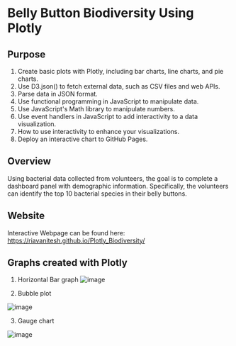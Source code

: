 # Belly Button Biodiversity Using Plotly

## Purpose
1. Create basic plots with Plotly, including bar charts, line charts, and pie charts.
2. Use D3.json() to fetch external data, such as CSV files and web APIs.
3. Parse data in JSON format.
4. Use functional programming in JavaScript to manipulate data.
5. Use JavaScript's Math library to manipulate numbers.
6. Use event handlers in JavaScript to add interactivity to a data visualization.
7. How to use interactivity to enhance your visualizations.
8. Deploy an interactive chart to GitHub Pages.

## Overview
Using bacterial data collected from volunteers, the goal is to complete a dashboard panel with demographic information. Specifically, the volunteers can identify the top 10 bacterial species in their belly buttons.

## Website
Interactive Webpage can be found here: https://riavanitesh.github.io/Plotly_Biodiversity/

## Graphs created with Plotly
 1. Horizontal Bar graph
![image](https://user-images.githubusercontent.com/96365651/160256569-ab5f673b-ae36-4b07-a2a0-e129c2af841f.png)

2. Bubble plot

![image](https://user-images.githubusercontent.com/96365651/160256578-08ae7a28-fdd7-43ab-bcba-0ef7bf391b9c.png)


3. Gauge chart

![image](https://user-images.githubusercontent.com/96365651/160256587-0dad0dbb-1803-4e44-af80-270881639292.png)


